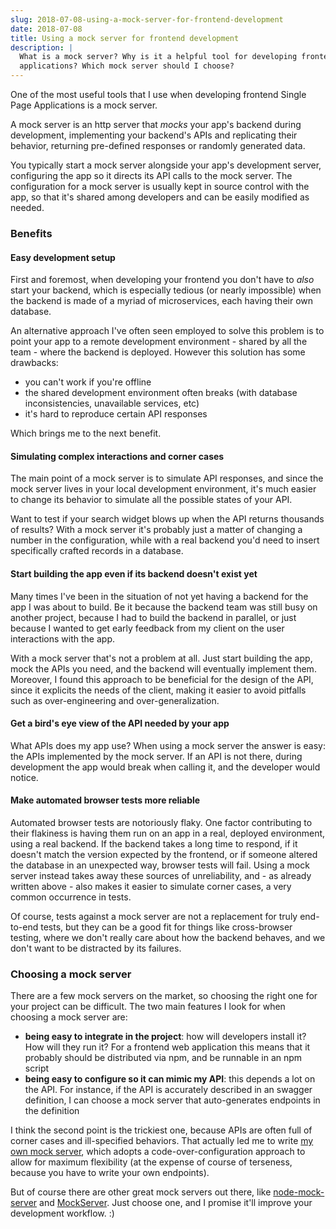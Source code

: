 ```yaml
---
slug: 2018-07-08-using-a-mock-server-for-frontend-development
date: 2018-07-08
title: Using a mock server for frontend development
description: |
  What is a mock server? Why is it a helpful tool for developing frontend
  applications? Which mock server should I choose?
---
```


One of the most useful tools that I use when developing frontend Single Page
Applications is a mock server.

A mock server is an http server that _mocks_ your app's backend during
development, implementing your backend's APIs and replicating their behavior,
returning pre-defined responses or randomly generated data.

You typically start a mock server alongside your app's development server,
configuring the app so it directs its API calls to the mock server. The
configuration for a mock server is usually kept in source control with the app,
so that it's shared among developers and can be easily modified as needed.

### Benefits

#### Easy development setup

First and foremost, when developing your frontend you don't have to _also_ start
your backend, which is especially tedious (or nearly impossible) when the
backend is made of a myriad of microservices, each having their own database.

An alternative approach I've often seen employed to solve this problem is to
point your app to a remote development environment - shared by all the team -
where the backend is deployed. However this solution has some drawbacks:

- you can't work if you're offline
- the shared development environment often breaks (with database
  inconsistencies, unavailable services, etc)
- it's hard to reproduce certain API responses

Which brings me to the next benefit.

#### Simulating complex interactions and corner cases

The main point of a mock server is to simulate API responses, and since the mock
server lives in your local development environment, it's much easier to change
its behavior to simulate all the possible states of your API.

Want to test if your search widget blows up when the API returns thousands of
results? With a mock server it's probably just a matter of changing a number in
the configuration, while with a real backend you'd need to insert specifically
crafted records in a database.

#### Start building the app even if its backend doesn't exist yet

Many times I've been in the situation of not yet having a backend for the app I
was about to build. Be it because the backend team was still busy on another
project, because I had to build the backend in parallel, or just because I
wanted to get early feedback from my client on the user interactions with the
app.

With a mock server that's not a problem at all. Just start building the app,
mock the APIs you need, and the backend will eventually implement them.
Moreover, I found this approach to be beneficial for the design of the API,
since it explicits the needs of the client, making it easier to avoid pitfalls
such as over-engineering and over-generalization.

#### Get a bird's eye view of the API needed by your app

What APIs does my app use? When using a mock server the answer is easy: the APIs
implemented by the mock server. If an API is not there, during development the
app would break when calling it, and the developer would notice.

#### Make automated browser tests more reliable

Automated browser tests are notoriously flaky. One factor contributing to their
flakiness is having them run on an app in a real, deployed environment, using a
real backend. If the backend takes a long time to respond, if it doesn't match
the version expected by the frontend, or if someone altered the database in an
unexpected way, browser tests will fail. Using a mock server instead takes away
these sources of unreliability, and - as already written above - also makes it
easier to simulate corner cases, a very common occurrence in tests.

Of course, tests against a mock server are not a replacement for truly
end-to-end tests, but they can be a good fit for things like cross-browser
testing, where we don't really care about how the backend behaves, and we don't
want to be distracted by its failures.

### Choosing a mock server

There are a few mock servers on the market, so choosing the right one for your
project can be difficult. The two main features I look for when choosing a mock
server are:

- **being easy to integrate in the project**: how will developers install it?
  How will they run it? For a frontend web application this means that it
  probably should be distributed via npm, and be runnable in an npm script
- **being easy to configure so it can mimic my API**: this depends a lot on the
  API. For instance, if the API is accurately described in an swagger
  definition, I can choose a mock server that auto-generates endpoints in the
  definition

I think the second point is the trickiest one, because APIs are often full of
corner cases and ill-specified behaviors. That actually led me to write
[my own mock server](https://github.com/staticdeploy/mock-server), which adopts
a code-over-configuration approach to allow for maximum flexibility (at the
expense of course of terseness, because you have to write your own endpoints).

But of course there are other great mock servers out there, like
[node-mock-server](https://github.com/smollweide/node-mock-server) and
[MockServer](http://www.mock-server.com/). Just choose one, and I promise it'll
improve your development workflow. :)
